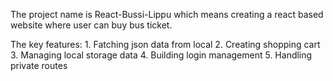 The project name is React-Bussi-Lippu which means creating a react based website where user can buy bus ticket.

The key features:
    1. Fatching json data from local
    2. Creating shopping cart
    3. Managing local storage data
    4. Building login management
    5. Handling private routes